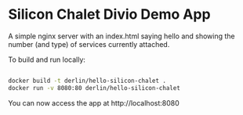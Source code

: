 # Silicon Chalet Divio Demo App

A simple nginx server with an index.html saying hello and showing the number (and type) of services
currently attached.

To build and run locally:
```bash

docker build -t derlin/hello-silicon-chalet .
docker run -v 8080:80 derlin/hello-silicon-chalet
```

You can now access the app at http://localhost:8080

